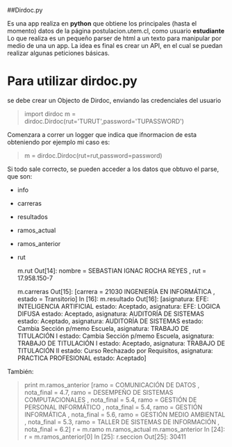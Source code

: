 ##Dirdoc.py

Es una app realiza en **python** que obtiene los principales (hasta el momento) datos de la página postulacion.utem.cl, como usuario **estudiante**
Lo que realiza es un pequeño parser de html a un texto para manipular por medio de una un app. La idea es final es crear un API, en el cual se puedan
realizar algunas peticiones básicas.

Para utilizar dirdoc.py
=======================

se debe crear un Objecto de Dirdoc, enviando las credenciales del usuario
>import dirdoc
>m = dirdoc.Dirdoc(rut='TURUT',password='TUPASSWORD')

Comenzara a correr un logger que indica que ifnormacion de esta obteniendo por ejemplo mi caso es:
>m = dirdoc.Dirdoc(rut=rut,password=password)

Si todo sale correcto, se pueden acceder a los datos que obtuvo el parse, que son:
- info
- carreras
- resultados
- ramos_actual
- ramos_anterior
- rut


    m.rut
    Out[14]: nombre = SEBASTIAN IGNAC  ROCHA REYES , rut = 17.958.150-7
    
    
    m.carreras
    Out[15]: [carrera = 21030 INGENIERÍA EN INFORMÁTICA , estado = Transitorio]
    In [16]: m.resultado
    Out[16]:
    [asignatura: EFE: INTELIGENCIA ARTIFICIAL estado: Aceptado,
     asignatura: EFE: LOGICA DIFUSA estado: Aceptado,
     asignatura: AUDITORÍA DE SISTEMAS estado: Aceptado,
     asignatura: AUDITORÍA DE SISTEMAS estado: Cambia Sección p/memo Escuela,
     asignatura: TRABAJO DE TITULACIÓN I estado: Cambia Sección p/memo Escuela,
     asignatura: TRABAJO DE TITULACIÓN I estado: Aceptado,
     asignatura: TRABAJO DE TITULACIÓN II estado: Curso Rechazado por Requisitos,
     asignatura: PRACTICA PROFESIONAL estado: Aceptado]

También:
>print m.ramos_anterior
>[ramo = COMUNICACIÓN DE DATOS , nota_final = 4.7, ramo = DESEMPEÑO DE SISTEMAS COMPUTACIONALES , nota_final = 5.4, ramo = GESTIÓN DE PERSONAL INFORMÁTICO , nota_final = 5.4, ramo = GESTIÓN INFORMÁTICA , nota_final = 5.6, ramo = GESTIÓN MEDIO AMBIENTAL , nota_final = 5.3, ramo = TALLER DE SISTEMAS DE INFORMACIÓN , nota_final = 6.2]
>r = m.ramo
>m.ramos_actual    m.ramos_anterior
>In [24]: r = m.ramos_anterior[0]
>In [25]: r.seccion
>Out[25]: 30411
